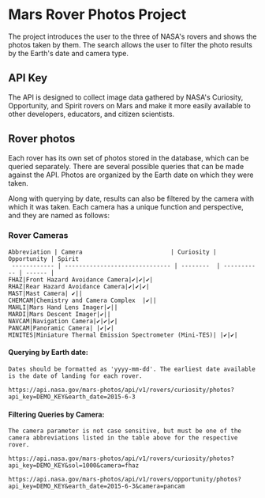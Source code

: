 # Mars Rover Photos Project

The project introduces the user to the three of NASA's rovers and shows the photos taken by them. The search allows the user to filter the photo results by the Earth's date and camera type. 

## API Key

The API is designed to collect image data gathered by NASA's Curiosity, Opportunity, and Spirit rovers on Mars and make it more easily available to other developers, educators, and citizen scientists.

## Rover photos

Each rover has its own set of photos stored in the database, which can be queried separately. There are several possible queries that can be made against the API. Photos are organized by the Earth date on which they were taken.

Along with querying by date, results can also be filtered by the camera with which it was taken. Each camera has a unique function and perspective, and they are named as follows:

### Rover Cameras

    Abbreviation | Camera                         | Curiosity | Opportunity | Spirit
     ------------ | ------------------------------ | --------  | ----------- | ------ |
    FHAZ|Front Hazard Avoidance Camera|✔|✔|✔|
    RHAZ|Rear Hazard Avoidance Camera|✔|✔|✔|
    MAST|Mast Camera| ✔||
    CHEMCAM|Chemistry and Camera Complex  |✔||
    MAHLI|Mars Hand Lens Imager|✔||
    MARDI|Mars Descent Imager|✔||
    NAVCAM|Navigation Camera|✔|✔|✔|
    PANCAM|Panoramic Camera| |✔|✔|
    MINITES|Miniature Thermal Emission Spectrometer (Mini-TES)| |✔|✔|

#### Querying by Earth date:

    Dates should be formatted as 'yyyy-mm-dd'. The earliest date available is the date of landing for each rover.

    https://api.nasa.gov/mars-photos/api/v1/rovers/curiosity/photos?api_key=DEMO_KEY&earth_date=2015-6-3

#### Filtering Queries by Camera:

    The camera parameter is not case sensitive, but must be one of the camera abbreviations listed in the table above for the respective rover.

    https://api.nasa.gov/mars-photos/api/v1/rovers/curiosity/photos?api_key=DEMO_KEY&sol=1000&camera=fhaz

    https://api.nasa.gov/mars-photos/api/v1/rovers/opportunity/photos?api_key=DEMO_KEY&earth_date=2015-6-3&camera=pancam
